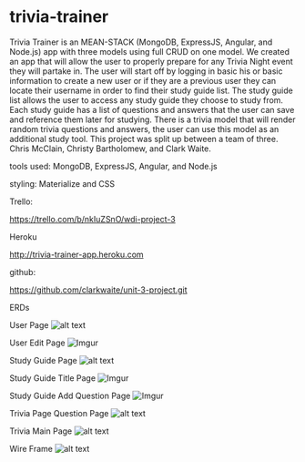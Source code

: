 # trivia-trainer 

Trivia Trainer is an MEAN-STACK (MongoDB, ExpressJS, Angular, and Node.js)  app with three models using full CRUD on one model.  We created an app that will allow the user to properly prepare for any Trivia Night event they will partake in.   The user will start off by logging in basic his or basic information to create a new user or if they are a previous user they can locate their username in order to find their study guide list.  The study guide list allows the user to access any study guide they choose to study from. Each study guide has a list of questions and answers that the user can save and reference them later for studying. There is a trivia model that will render random trivia questions and answers, the user can use this model as an additional study tool. This project was split up between a team of three. Chris McClain, Christy Bartholomew, and Clark Waite.

tools used: MongoDB, ExpressJS, Angular, and Node.js


styling: Materialize and CSS


Trello:

https://trello.com/b/nkIuZSnO/wdi-project-3


Heroku

http://trivia-trainer-app.heroku.com



github:

https://github.com/clarkwaite/unit-3-project.git



ERDs

 User Page
 ![alt text](http://i.imgur.com/H90BDHZ.jpg)
 
 
 User Edit Page
 ![Imgur](http://i.imgur.com/zW6cyy5.jpg)
 
 Study Guide Page
 ![alt text](http://i.imgur.com/nhTcY7R.jpg)
 
 
 Study Guide Title Page
 ![Imgur](http://i.imgur.com/5XvHc4B.jpg)
 
 
 Study Guide Add Question Page
 ![Imgur](http://i.imgur.com/1oH1fV6.jpg)
 
 Trivia Page Question Page
 ![alt text](http://i.imgur.com/cUhUS8h.jpg)
 
 Trivia Main Page
 ![alt text](http://i.imgur.com/h4gDYuN.jpg)
 
 
 
 Wire Frame
 ![alt text](http://i.imgur.com/VmpTQnQ.jpg)

